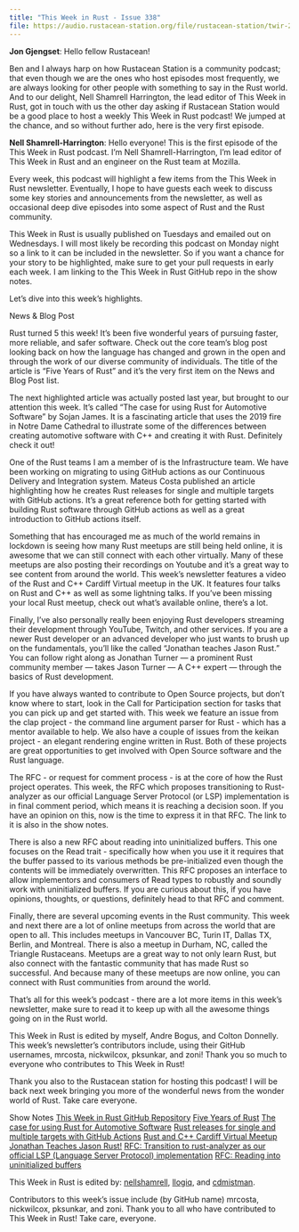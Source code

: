 ```yaml
---
title: "This Week in Rust - Issue 338"
file: https://audio.rustacean-station.org/file/rustacean-station/twir-2020-05-19.mp3
---
```


__Jon Gjengset__: Hello fellow Rustacean!

Ben and I always harp on how Rustacean Station is a community podcast; that even though we are the ones who host episodes most frequently, we are always looking for other people with something to say in the Rust world. And to our delight, Nell Shamrell Harrington, the lead editor of This Week in Rust, got in touch with us the other day asking if Rustacean Station would be a good place to host a weekly This Week in Rust podcast! We jumped at the chance, and so without further ado, here is the very first episode.

__Nell Shamrell-Harrington__: Hello everyone! This is the first episode of the This Week in Rust podcast. I’m Nell Shamrell-Harrington, I’m lead editor of This Week in Rust and an engineer on the Rust team at Mozilla.

Every week, this podcast will highlight a few items from the This Week in Rust newsletter. Eventually, I hope to have guests each week to discuss some key stories and announcements from the newsletter, as well as occasional deep dive episodes into some aspect of Rust and the Rust community.

This Week in Rust is usually published on Tuesdays and emailed out on Wednesdays. I will most likely be recording this podcast on Monday night so a link to it can be included in the newsletter. So if you want a chance for your story to be highlighted, make sure to get your pull requests in early each week. I am linking to the This Week in Rust GitHub repo in the show notes.

Let’s dive into this week’s highlights.

News & Blog Post

Rust turned 5 this week! It’s been five wonderful years of pursuing faster, more reliable, and safer software. Check out the core team’s blog post looking back on how the language has changed and grown in the open and through the work of our diverse community of individuals. The title of the article is “Five Years of Rust” and it’s the very first item on the News and Blog Post list.

The next highlighted article was actually posted last year, but brought to our attention this week. It’s called “The case for using Rust for Automotive Software” by Sojan James. It is a fascinating article that uses the 2019 fire in Notre Dame Cathedral to illustrate some of the differences between creating automotive software with C++ and creating it with Rust. Definitely check it out!

One of the Rust teams I am a member of is the Infrastructure team. We have been working on migrating to using GitHub actions as our Continuous Delivery and Integration system. Mateus Costa published an article highlighting how he creates Rust releases for single and multiple targets with GitHub actions. It’s a great reference both for getting started with building Rust software through GitHub actions as well as a great introduction to GitHub actions itself.

Something that has encouraged me as much of the world remains in lockdown is seeing how many Rust meetups are still being held online, it is awesome that we can still connect with each other virtually. Many of these meetups are also posting their recordings on Youtube and it’s a great way to see content from around the world. This week’s newsletter features a video of the Rust and C++ Cardiff Virtual meetup in the UK. It features four talks on Rust and C++ as well as some lightning talks. If you’ve been missing your local Rust meetup, check out what’s available online, there’s a lot.

Finally, I’ve also personally really been enjoying Rust developers streaming their development through YouTube, Twitch, and other services. If you are a newer Rust developer or an advanced developer who just wants to brush up on the fundamentals, you’ll like the called “Jonathan teaches Jason Rust.” You can follow right along as Jonathan Turner — a prominent Rust community member — takes Jason Turner — A C++ expert — through the basics of Rust development.

If you have always wanted to contribute to Open Source projects, but don’t know where to start, look in the Call for Participation section for tasks that you can pick up and get started with. This week we feature an issue from the clap project - the command line argument parser for Rust - which has a mentor available to help. We also have a couple of issues from the keikan project - an elegant rendering engine written in Rust. Both of these projects are great opportunities to get involved with Open Source software and the Rust language.

The RFC - or request for comment process - is at the core of how the Rust project operates. This week, the RFC which proposes transitioning to Rust-analyzer as our official Language Server Protocol (or LSP) implementation is in final comment period, which means it is reaching a decision soon. If you have an opinion on this, now is the time to express it in that RFC. The link to it is also in the show notes. 

There is also a new RFC about reading into uninitialized buffers. This one focuses on the Read trait - specifically how when you use it it requires that the buffer passed to its various methods be pre-initialized even though the contents will be immediately overwritten. This RFC proposes an interface to allow implementors and consumers of Read types to robustly and soundly work with uninitialized buffers. If you are curious about this, if you have opinions, thoughts, or questions, definitely head to that RFC and comment.

Finally, there are several upcoming events in the Rust community. This week and next there are a lot of online meetups from across the world that are open to all. This includes meetups in Vancouver BC, Turin IT, Dallas TX, Berlin, and Montreal. There is also a meetup in Durham, NC, called the Triangle Rustaceans. Meetups are a great way to not only learn Rust, but also connect with the fantastic community that has made Rust so successful. And because many of these meetups are now online, you can connect with Rust communities from around the world.

That’s all for this week’s podcast - there are a lot more items in this week’s newsletter, make sure to read it to keep up with all the awesome things going on in the Rust world.

This Week in Rust is edited by myself, Andre Bogus, and Colton Donnelly. This week’s newsletter’s contributors include, using their GitHub usernames, mrcosta, nickwilcox, pksunkar, and zoni! Thank you so much to everyone who contributes to This Week in Rust!

Thank you also to the Rustacean station for hosting this podcast! I will be back next week bringing you more of the wonderful news from the wonder world of Rust. Take care everyone.

Show Notes
[This Week in Rust GitHub Repository](https://github.com/emberian/this-week-in-rust)
[Five Years of Rust](https://blog.rust-lang.org/2020/05/15/five-years-of-rust.html)
[The case for using Rust for Automotive Software](https://medium.com/@sojan.james/the-case-for-using-rust-for-automotive-software-19400779f126)
[Rust releases for single and multiple targets with GitHub Actions](https://mateuscosta.me/rust-releases-with-github-actions)
[Rust and C++ Cardiff Virtual Meetup](https://www.youtube.com/watch?v=s8WMaVU3EBs&feature=youtu.be)
[Jonathan Teaches Jason Rust!](https://www.youtube.com/watch?v=EzQ7YIIo1rY&feature=youtu.be)
[RFC: Transition to rust-analyzer as our official LSP (Language Server Protocol) implementation](https://github.com/rust-lang/rfcs/pull/2912)
[RFC: Reading into uninitialized buffers](https://github.com/rust-lang/rfcs/pull/2930)

This Week in Rust is edited by: [nellshamrell](https://github.com/nellshamrell), [llogiq](https://github.com/llogiq), and [cdmistman](https://github.com/cdmistman).

Contributors to this week’s issue include (by GitHub name) mrcosta, nickwilcox, pksunkar, and zoni. Thank you to all who have contributed to This Week in Rust! Take care, everyone.